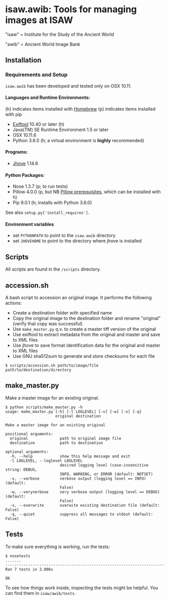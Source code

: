 # isaw.awib: Tools for managing images at ISAW

"isaw" = Institute for the Study of the Ancient World

"awib" = Ancient World Image Bank

## Installation

### Requirements and Setup

```isaw.awib``` has been developed and tested only on OSX 10.11.

#### Languages and Runtime Environments:

(h) indicates items installed with [Homebrew](https://brew.sh/)
(p) indicates items installed with pip

 - [Exiftool](http://www.sno.phy.queensu.ca/~phil/exiftool/) 10.40 or later (h)
 - Java(TM) SE Runtime Environment 1.5 or later
 - OSX 10.11.6
 - Python 3.6.0 (h; a virtual environment is **highly** recommended)

#### Programs:

 - [Jhove](http://jhove.openpreservation.org/) 1.14.6

#### Python Packages:

 - Nose 1.3.7 (p; to run tests)
 - Pillow 4.0.0 (p, but NB [Pillow prerequisites](https://pillow.readthedocs.io/en/4.0.x/installation.html#building-on-macos), which can be installed with h)
 - Pip 9.0.1 (h; installs with Python 3.6.0)

See also ```setup.py['install_requires']```.

#### Environment variables

 - set ```PYTHONPATH``` to point to the ```isaw.awib``` directory
 - set ```JHOVEHOME``` to point to the directory where jhove is installed

## Scripts

All scripts are found in the ```/scripts``` directory. 

## accession.sh

A bash script to accession an original image. It performs the following actions:

 - Create a destination folder with specified name
 - Copy the original image to the destination folder and rename "original" (verify that copy was successful)
 - Use ```make_master.py``` q.v. to create a master tiff version of the original
 - Use exiftool to extract metadata from the original and master and save to XML files
 - Use jhove to save format identification data for the original and master to XML files
 - Use GNU sha512sum to generate and store checksums for each file 


```
$ scripts/accession.sh path/to/image/file path/to/destination/directory
``` 

## make_master.py

Make a master image for an existing original.

```
$ python scripts/make_master.py -h
usage: make_master.py [-h] [-l LOGLEVEL] [-v] [-w] [-x] [-q]
                      original destination

Make a master image for an existing original

positional arguments:
  original              path to original image file
  destination           path to destination

optional arguments:
  -h, --help            show this help message and exit
  -l LOGLEVEL, --loglevel LOGLEVEL
                        desired logging level (case-insensitive string: DEBUG,
                        INFO, WARNING, or ERROR (default: NOTSET)
  -v, --verbose         verbose output (logging level == INFO) (default:
                        False)
  -w, --veryverbose     very verbose output (logging level == DEBUG) (default:
                        False)
  -x, --overwrite       overwite existing destination file (default: False)
  -q, --quiet           suppress all messages to stdout (default: False)
```

## Tests

To make sure everything is working, run the tests:

```
$ nosetests
.......
----------------------------------------------------------------------
Ran 7 tests in 2.006s

OK
```

To see how things work inside, inspecting the tests might be helpful. You can find them in ```isaw/awib/tests```. 



